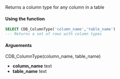 Returns a column type for any column in a table

#### Using the function

```sql
SELECT CDB_ColumnType('column_name','table_name')
--- Returns a set of rows with column types
```

#### Arguements

CDB_ColumnType(column_name, table_name)

* **column_name** text
* **table_name** text
